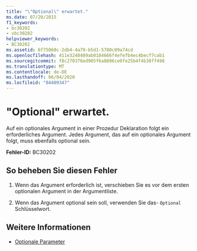 ```yaml
---
title: "\"Optional\" erwartet."
ms.date: 07/20/2015
f1_keywords:
- bc30202
- vbc30202
helpviewer_keywords:
- BC30202
ms.assetid: 6f75060c-2db4-4a79-b5d1-5780c09a74cd
ms.openlocfilehash: 411e3248409ab0184666f4efefb4ec4becf7cab1
ms.sourcegitcommit: f8c270376ed905f6a8896ce0fe25b4f4b38ff498
ms.translationtype: MT
ms.contentlocale: de-DE
ms.lasthandoff: 06/04/2020
ms.locfileid: "84409347"
---
```

# <a name="optional-expected"></a>"Optional" erwartet.
Auf ein optionales Argument in einer Prozedur Deklaration folgt ein erforderliches Argument. Jedes Argument, das auf ein optionales Argument folgt, muss ebenfalls optional sein.  
  
 **Fehler-ID:** BC30202  
  
## <a name="to-correct-this-error"></a>So beheben Sie diesen Fehler  
  
1. Wenn das Argument erforderlich ist, verschieben Sie es vor dem ersten optionalen Argument in der Argumentliste.  
  
2. Wenn das Argument optional sein soll, verwenden Sie das- `Optional` Schlüsselwort.  
  
## <a name="see-also"></a>Weitere Informationen

- [Optionale Parameter](../../programming-guide/language-features/procedures/optional-parameters.md)
